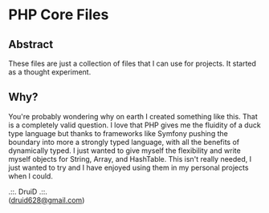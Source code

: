 # PHP Core Files

##  Abstract

These files are just a collection of files that I can use for projects. It started as a thought experiment. 


## Why?

You're probably wondering why on earth I created something like this. That is a completely valid question. I love that
PHP gives me the fluidity of a duck type language but thanks to frameworks like Symfony pushing the boundary into more
a strongly typed language, with all the benefits of dynamically typed. I just wanted to give myself the flexibility 
and write myself objects for String, Array, and HashTable. This isn't really needed, I just wanted to try and I have 
enjoyed using them in my personal projects when I could.

.::. DruiD .::.  
(druid628@gmail.com)  
